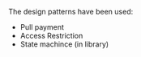 The design patterns have been used:
- Pull payment
- Access Restriction
- State machince (in library)
